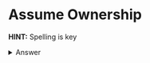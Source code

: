 # Assume Ownership

**HINT:** Spelling is key
<details>
<summary>Answer</summary>
<p>

The (meant to be constructor) ```AssumeOwmershipChallenge()``` is not the same spelling as the contract name ```AssumeOwnershipChallenge``` so this can be called by anyone.

</p>
</details>
